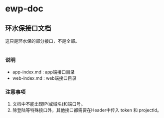 # ewp-doc
## 环水保接口文档
这只是环水保的部分接口，不是全部。
#
### 说明
- app-index.md : app端接口目录
- web-index.md : web端接口目录 
### 注意事项 
1. 文档中不能出现IP(或域名)和端口号。
2. 除登陆等特殊接口外，其他接口都需要在Header中传入 token 和 projectId。
